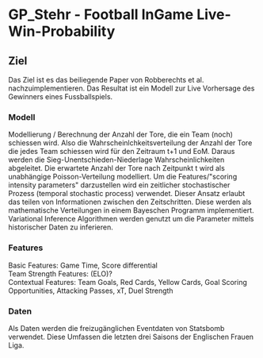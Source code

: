 # GP_Stehr - Football InGame Live-Win-Probability

## Ziel
Das Ziel ist es das beiliegende Paper von Robberechts et al. nachzuimplementieren. Das Resultat ist ein Modell zur Live Vorhersage des Gewinners eines Fussballspiels.

### Modell
Modellierung / Berechnung der Anzahl der Tore, die ein Team (noch) schiessen wird. Also die Wahrscheinlchkeitsverteilung der Anzahl der Tore die jedes Team schiessen wird für den Zeitraum t+1 und EoM. Daraus werden die Sieg-Unentschieden-Niederlage Wahrscheinlichkeiten abgeleitet. Die erwartete Anzahl der Tore nach Zeitpunkt t wird als unabhängige Poisson-Verteilung modelliert. Um die Features/"scoring intensity parameters" darzustellen wird ein zeitlicher stochastischer Prozess (temporal stochastic process) verwendet. Dieser Ansatz erlaubt das teilen von Informationen zwischen den Zeitschritten. Diese werden als mathematische Verteilungen in einem Bayeschen Programm implementiert. Variational Inference Algorithmen werden genutzt um die Parameter mittels historischer Daten zu inferieren.  

### Features
Basic Features: Game Time, Score differential  
Team Strength Features: (ELO)?  
Contextual Features: Team Goals, Red Cards, Yellow Cards, Goal Scoring Opportunities, Attacking Passes, xT, Duel Strength  

### Daten
Als Daten werden die freizugänglichen Eventdaten von Statsbomb verwendet. Diese Umfassen die letzten drei Saisons der Englischen Frauen Liga.   
